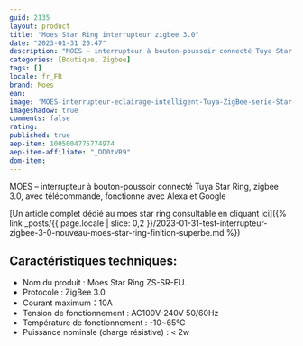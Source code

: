 ```yaml
---
guid: 2135
layout: product 
title: "Moes Star Ring interrupteur zigbee 3.0"
date: "2023-01-31 20:47"
description: "MOES – interrupteur à bouton-poussoir connecté Tuya Star Ring, zigbee 3.0, avec télécommande, fonctionne avec Alexa et Google"
categories: [Boutique, Zigbee]
tags: []
locale: fr_FR
brand: Moes
ean: 
image: 'MOES-interrupteur-eclairage-intelligent-Tuya-ZigBee-serie-Star-Ring-aucun-fil-neutre-aucun-condensateur.png'
imageshadow: true
comments: false
rating:  
published: true
aep-item: 1005004775774974
aep-item-affiliate: "_DD0tVR9"
dom-item: 
---
```

MOES – interrupteur à bouton-poussoir connecté Tuya Star Ring, zigbee 3.0, avec télécommande, fonctionne avec Alexa et Google

[Un article complet dédié au moes star ring consultable en cliquant ici]({% link _posts/{{ page.locale | slice: 0,2 }}/2023-01-31-test-interrupteur-zigbee-3-0-nouveau-moes-star-ring-finition-superbe.md %})

## Caractéristiques techniques:
- Nom du produit : Moes Star Ring ZS-SR-EU.
- Protocole : ZigBee 3.0
- Courant maximum：10A
- Tension de fonctionnement : AC100V-240V 50/60Hz
- Température de fonctionnement : -10~65℃
- Puissance nominale (charge résistive) : < 2w


